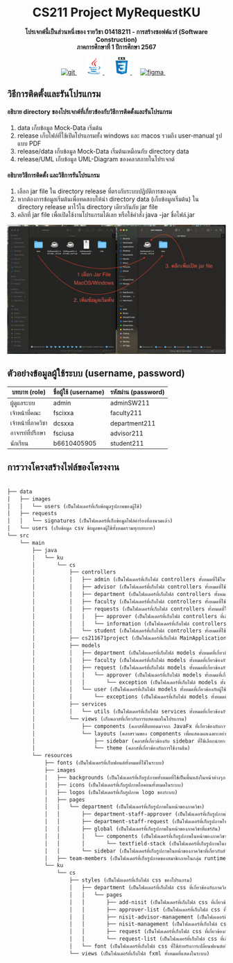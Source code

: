 
<h1 align="center" class="margin-bottom: 15px;">
  <br>
 <img src="https://github.com/user-attachments/assets/b1eda41d-2c0f-45cb-839a-81b6ae4f0d2e" alt="" width="200" >
  <br>
  <span style="">CS211 Project MyRequestKU</span>
  <br>
</h1>

<p align="center">
    <b>โปรเจกต์นี้เป็นส่วนหนึ่งของ รายวิชา 01418211 - การสร้างซอฟต์แวร์ (Software Construction)</b> <br>
    <b>ภาคการศึกษาที่ 1 ปีการศึกษา 2567</b> <br>
</p>

<p align="center">
<a href="https://git-scm.com/" target="_blank" rel="noreferrer"> <img src="https://www.vectorlogo.zone/logos/git-scm/git-scm-icon.svg" alt="git" width="40" height="40"/> </a>
&nbsp;&nbsp;&nbsp;&nbsp;
<a href="https://www.java.com" target="_blank" rel="noreferrer"> <img src="https://raw.githubusercontent.com/devicons/devicon/master/icons/java/java-original.svg" alt="java" width="40" height="40"/> </a>
&nbsp;&nbsp;&nbsp;&nbsp;
<a href="https://www.w3schools.com/css/" target="_blank" rel="noreferrer"> <img src="https://raw.githubusercontent.com/devicons/devicon/master/icons/css3/css3-original-wordmark.svg" alt="css3" width="40" height="40"/> </a>
&nbsp;&nbsp;&nbsp;&nbsp;
<a href="https://www.figma.com/" target="_blank" rel="noreferrer"> <img src="https://www.vectorlogo.zone/logos/figma/figma-icon.svg" alt="figma" width="40" height="40"/> </a> 
&nbsp;&nbsp;&nbsp;&nbsp;
</p>

## วิธีการติดตั้งและรันโปรแกรม
#### อธิบาย directory ของโปรเจกต์ที่เกี่ยวข้องกับวิธีการติดตั้งและรันโปรแกรม
1. data เก็บข้อมูล Mock-Data เริ่มต้น
2. release เก็บไฟล์ที่ใช้เปิดโปรแกรมทั้ง windows และ macos รวมถึง user-manual รูปแบบ PDF
3. release/data เก็บข้อมูล Mock-Data เริ่มต้นเหมือนกับ directory data
4. release/UML เก็บข้อมูล UML-Diagram ของคลาสภายในโปรเจกต์

#### อธิบายวิธีการติดตั้ง และวิธีการรันโปรแกรม
1. เลือก jar file ใน directory release ที่ตรงกับระบบปฏิบัติการของคุณ
2. หากต้องการข้อมูลเริ่มต้นเพื่อทดสอบให้นำ directory data (เก็บข้อมูลเริ่มต้น) ใน directory release มาไว้ใน directory เดียวกันกับ jar file
3. คลิกที่ jar file เพื่อเปิดใช้งานโปรแกรมได้เลย หรือใช้คำสั่ง java -jar ชื่อไฟล์.jar

![how-to-use](https://github.com/punsnx/project-extended-resources/blob/592e789c290ee15c6f2d78f6ab3ebe4937635c52/cs211-myrequestku-how-to-install-and-run-program.png)

## ตัวอย่างข้อมูลผู้ใช้ระบบ (username, password)
| บทบาท (role)       | ชื่อผู้ใช้ (username) | รหัสผ่าน (password) |
|--------------------| ---------------- | ----------------- |
| ผู้ดูแลระบบ        | admin         | adminSW211|
| เจ้าหน้าที่คณะ     | fscixxa     | faculty211 |
| เจ้าหน้าที่ภาควิชา | dcsxxa         | department211 |
| อาจารย์ที่ปรึกษา   | fsciusa            | advisor211 |
| นักเรียน           | b6610405905        | student211 |

## การวางโครงสร้างไฟล์ของโครงงาน
```markdown

├── data 
│   ├── images
│   │   └── users (เป็นโฟลเดอร์ที่เก็บข้อมูลรูปภาพของผู้ใช้)
│   ├── requests
│   │   └── signatures (เป็นโฟลเดอร์ที่เก็บข้อมูลไฟล์คำร้องที่ลงนามแล้ว)
│   └── users (เก็บข้อมูล csv ข้อมูลของผู้ใช้ทั้งหมดรวมทุกบทบาท)
└── src
    └── main
        ├── java
        │   └── ku
        │       └── cs
        │           ├── controllers
        │           │   ├── admin (เป็นโฟลเดอร์ที่เก็บไฟล์ controllers ทั้งหมดที่ใช้ในระบบของบทบาทผู้ดูแลระบบ)
        │           │   ├── advisor (เป็นโฟลเดอร์ที่เก็บไฟล์ controllers ทั้งหมดที่ใช้ในระบบของบทบาทอาจารย์ที่ปรึกษา)
        │           │   ├── department (เป็นโฟลเดอร์ที่เก็บไฟล์ controllers ทั้งหมดที่ใช้ในระบบของบทบาทเจ้าหน้าที่ภาควิชา)
        │           │   ├── faculty (เป็นโฟลเดอร์ที่เก็บไฟล์ controllers ทั้งหมดที่ใช้ในระบบของบทบาทเจ้าหน้าที่คณะ)
        │           │   ├── requests (เป็นโฟลเดอร์ที่เก็บไฟล์ controllers ทั้งหมดที่ใช้ในระบบของคำร้อง)
        │           │   │   ├── approver (เป็นโฟลเดอร์ที่เก็บไฟล์ controllers ที่เกี่ยวข้องกับผู้อนุมัติคำร้อง)
        │           │   │   └── information (เป็นโฟลเดอร์ที่เก็บไฟล์ controllers ทั้งหมดที่เกี่ยวข้องกับการแสดงข้อมูลคำร้องที่กรอกแล้ว)
        │           │   └── student (เป็นโฟลเดอร์ที่เก็บไฟล์ controllers ทั้งหมดที่ใช้ในระบบของบทบาทเจ้าหน้าที่นิสิต)
        │           ├── cs211671project (เป็นโฟลเดอร์ที่เก็บไฟล์ MainApplication)
        │           ├── models
        │           │   ├── department (เป็นโฟลเดอร์ที่เก็บไฟล์ models ทั้งหมดที่เกี่ยวข้องกับภาควิชา)
        │           │   ├── faculty (เป็นโฟลเดอร์ที่เก็บไฟล์ models ทั้งหมดที่เกี่ยวข้องกับคณะ)
        │           │   ├── request (เป็นโฟลเดอร์ที่เก็บไฟล์ models ทั้งหมดที่เกี่ยวข้องกับคำร้อง)
        │           │   │   └── approver (เป็นโฟลเดอร์ที่เก็บไฟล์ models ทั้งหมดที่เกี่ยวข้องกับผู้อนุมัติคำร้อง)
        │           │   │       └── exception (เป็นโฟลเดอร์ที่เก็บไฟล์ models ทั้งหมดที่เกี่ยวข้องกับการตรวจสอบข้อผิดพลาดของผู้อนุมัติคำร้อง)
        │           │   └── user (เป็นโฟลเดอร์ที่เก็บไฟล์ models ทั้งหมดที่เกี่ยวข้องกับผู้ใช้งาน)
        │           │       └── exceptions (เป็นโฟลเดอร์ที่เก็บไฟล์ models ทั้งหมดที่เกี่ยวข้องกับการตรวจสอบข้อผิดพลาดของผู้ใช้งาน)
        │           ├── services
        │           │   └── utils (เป็นโฟลเดอร์ที่เก็บไฟล์ services ทั้งหมดที่เกี่ยวข้องกับตัวช่วยจัดการข้อมูลต่างๆ)
        │           └── views (เก็บคลาสที่เกี่ยวกับการแสดงผลในโปรแกรม)
        │               ├── components (คลาสที่สืบทอดมาจาก JavaFx ที่เกี่ยวข้องกับการแสดงผล)
        │               └── layouts (คลาสรวมของ components เพื่อแสดงผลเฉพาะอย่าง)
        │                   ├── sidebar (คลาสที่เกี่ยวข้องกับ sidebar ที่ใช้เลือกนำทางไปยังส่วนต่างๆ)
        │                   └── theme (คลาสที่เกี่ยวข้องกับการใช้งานธีม)
        └── resources
            ├── fonts (เป็นโฟลเดอร์ที่เก็บฟอนต์ทั้งหมดที่ใช้ในระบบ)
            ├── images 
            │   ├── backgrounds (เป็นโฟลเดอร์ที่เก็บรูปภาพทั้งหมดที่ใช้เป็นพื้นหลังในหน้าต่างๆภายในระบบ)
            │   ├── icons (เป็นโฟลเดอร์ที่เก็บรูปภาพไอคอนทั้งหมดในระบบ) 
            │   ├── logos (เป็นโฟลเดอร์ที่เก็บรูปภาพ logo ของระบบ)
            │   ├── pages
            │   │   └── department (เป็นโฟลเดอร์ที่เก็บรูปภาพในหน้าของภาควิชา)
            │   │       ├── department-staff-approver (เป็นโฟลเดอร์ที่เก็บรูปภาพในหน้าของภาควิชาที่เกี่ยวกับผู้อนุมัติระดับภาค)
            │   │       ├── department-staff-request (เป็นโฟลเดอร์ที่เก็บรูปภาพในหน้าของภาควิชาที่เกี่ยวกับคำร้อง)
            │   │       ├── global (เป็นโฟลเดอร์ที่เก็บรูปภาพในหน้าของภาควิชาที่แชร์กัน)
            │   │       │   └── components (เป็นโฟลเดอร์ที่เก็บรูปภาพในหน้าของภาควิชาที่แชร์กันเกี่ยวกับคลาสที่ใช้แสดงผล)
            │   │       │       └── textfield-stack (เป็นโฟลเดอร์ที่เก็บรูปภาพในหน้าของภาควิชาที่แชร์กันเกี่ยวกับช่องพิมพ์ข้อความ)
            │   │       └── sidebar (เป็นโฟลเดอร์ที่เก็บรูปภาพในหน้าของภาควิชาที่เกี่ยวกับส่วนนำทาง)
            │   ├── team-members (เป็นโฟลเดอร์ที่เก็บรูปภาพของสมาชิกภายในกลุ่ม runtime-error)
            └── ku
                └── cs
                    ├── styles (เป็นโฟลเดอร์ที่เก็บไฟล์ css ของโปรแกรม)
                    │   ├── department (เป็นโฟลเดอร์ที่เก็บไฟล์ css ที่เกี่ยวข้องกับภาควิชา)
                    │   │   └── pages
                    │   │       ├── add-nisit (เป็นโฟลเดอร์ที่เก็บไฟล์ css ที่เกี่ยวข้องกับภาควิชาในหน้าเพิ่มนิสิต)
                    │   │       ├── approver-list (เป็นโฟลเดอร์ที่เก็บไฟล์ css ที่เกี่ยวข้องกับภาควิชาในหน้าแสดงผลผู้อนุมัติ)
                    │   │       ├── nisit-advisor-management (เป็นโฟลเดอร์ที่เก็บไฟล์ css ที่เกี่ยวข้องกับภาควิชาในหน้าจัดการอาจารย์ที่ปรึกษา)
                    │   │       ├── nisit-management (เป็นโฟลเดอร์ที่เก็บไฟล์ css ที่เกี่ยวข้องกับภาควิชาในหน้าจัดการนิสิต)
                    │   │       ├── request (เป็นโฟลเดอร์ที่เก็บไฟล์ css ที่เกี่ยวข้องกับภาควิชาในหน้าจัดการคำร้อง)
                    │   │       └── request-list (เป็นโฟลเดอร์ที่เก็บไฟล์ css ที่เกี่ยวข้องกับภาควิชาในหน้าแสดงผลคำร้อง)
                    │   └── font (เป็นโฟลเดอร์ที่เก็บไฟล์ css ที่ใช้สำหรับการเปลี่ยนฟอนต์หรือเปลี่ยนขนาดฟอนต์ภายในระบบ)
                    └── views (เป็นโฟลเดอร์ที่เก็บไฟล์ fxml ทั้งหมดที่แสดงในระบบ)
```